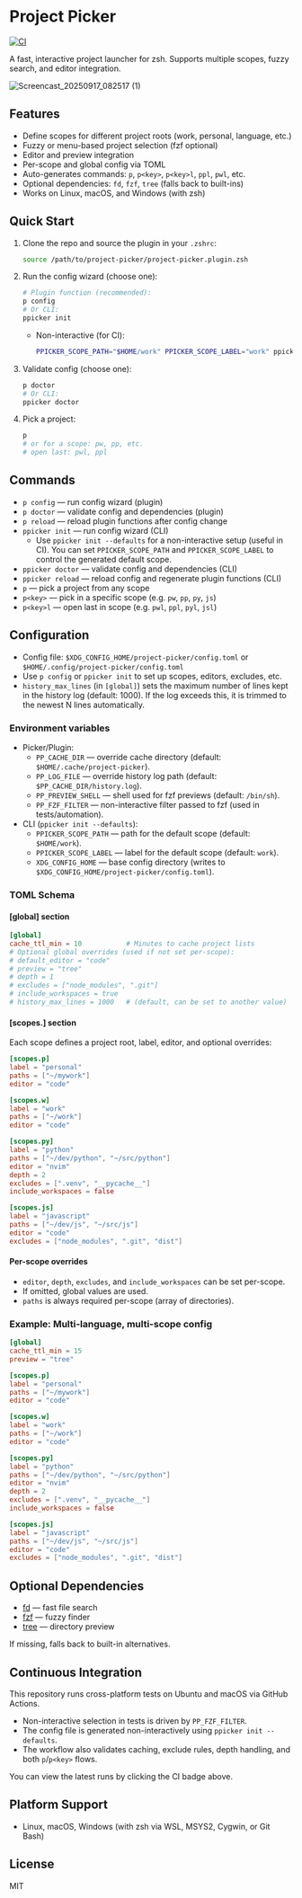 # Project Picker

[![CI](https://github.com/presdec/project-picker/actions/workflows/ci.yml/badge.svg)](https://github.com/presdec/project-picker/actions/workflows/ci.yml)

A fast, interactive project launcher for zsh. Supports multiple scopes, fuzzy search, and editor integration.

![Screencast_20250917_082517 (1)](https://github.com/user-attachments/assets/cbf8c885-a6b5-483a-b70b-b9a5ef27f849)

## Features

- Define scopes for different project roots (work, personal, language, etc.)
- Fuzzy or menu-based project selection (fzf optional)
- Editor and preview integration
- Per-scope and global config via TOML
- Auto-generates commands: `p`, `p<key>`, `p<key>l`, `ppl`, `pwl`, etc.
- Optional dependencies: `fd`, `fzf`, `tree` (falls back to built-ins)
- Works on Linux, macOS, and Windows (with zsh)

## Quick Start

1. Clone the repo and source the plugin in your `.zshrc`:
   ```sh
   source /path/to/project-picker/project-picker.plugin.zsh
   ```
2. Run the config wizard (choose one):
   ```sh
   # Plugin function (recommended):
   p config
   # Or CLI:
   ppicker init
   ```
   - Non-interactive (for CI):
     ```sh
     PPICKER_SCOPE_PATH="$HOME/work" PPICKER_SCOPE_LABEL="work" ppicker init --defaults
     ```
3. Validate config (choose one):
   ```sh
   p doctor
   # Or CLI:
   ppicker doctor
   ```
4. Pick a project:
   ```sh
   p
   # or for a scope: pw, pp, etc.
   # open last: pwl, ppl
   ```

## Commands

- `p config` — run config wizard (plugin)
- `p doctor` — validate config and dependencies (plugin)
- `p reload` — reload plugin functions after config change
- `ppicker init` — run config wizard (CLI)
  - Use `ppicker init --defaults` for a non-interactive setup (useful in CI). You can set `PPICKER_SCOPE_PATH` and `PPICKER_SCOPE_LABEL` to control the generated default scope.
- `ppicker doctor` — validate config and dependencies (CLI)
- `ppicker reload` — reload config and regenerate plugin functions (CLI)
- `p` — pick a project from any scope
- `p<key>` — pick in a specific scope (e.g. `pw`, `pp`, `py`, `js`)
- `p<key>l` — open last in scope (e.g. `pwl`, `ppl`, `pyl`, `jsl`)

## Configuration

- Config file: `$XDG_CONFIG_HOME/project-picker/config.toml` or `$HOME/.config/project-picker/config.toml`
- Use `p config` or `ppicker init` to set up scopes, editors, excludes, etc.
- `history_max_lines` (in `[global]`) sets the maximum number of lines kept in the history log (default: 1000). If the log exceeds this, it is trimmed to the newest N lines automatically.

### Environment variables

- Picker/Plugin:
  - `PP_CACHE_DIR` — override cache directory (default: `$HOME/.cache/project-picker`).
  - `PP_LOG_FILE` — override history log path (default: `$PP_CACHE_DIR/history.log`).
  - `PP_PREVIEW_SHELL` — shell used for fzf previews (default: `/bin/sh`).
  - `PP_FZF_FILTER` — non-interactive filter passed to fzf (used in tests/automation).
- CLI (`ppicker init --defaults`):
  - `PPICKER_SCOPE_PATH` — path for the default scope (default: `$HOME/work`).
  - `PPICKER_SCOPE_LABEL` — label for the default scope (default: `work`).
  - `XDG_CONFIG_HOME` — base config directory (writes to `$XDG_CONFIG_HOME/project-picker/config.toml`).

### TOML Schema

#### [global] section

```toml
[global]
cache_ttl_min = 10           # Minutes to cache project lists
# Optional global overrides (used if not set per-scope):
# default_editor = "code"
# preview = "tree"
# depth = 1
# excludes = ["node_modules", ".git"]
# include_workspaces = true
# history_max_lines = 1000   # (default, can be set to another value)
```

#### [scopes.<key>] section

Each scope defines a project root, label, editor, and optional overrides:

```toml
[scopes.p]
label = "personal"
paths = ["~/mywork"]
editor = "code"

[scopes.w]
label = "work"
paths = ["~/work"]
editor = "code"

[scopes.py]
label = "python"
paths = ["~/dev/python", "~/src/python"]
editor = "nvim"
depth = 2
excludes = [".venv", "__pycache__"]
include_workspaces = false

[scopes.js]
label = "javascript"
paths = ["~/dev/js", "~/src/js"]
editor = "code"
excludes = ["node_modules", ".git", "dist"]
```

#### Per-scope overrides

- `editor`, `depth`, `excludes`, and `include_workspaces` can be set per-scope.
- If omitted, global values are used.
- `paths` is always required per-scope (array of directories).

### Example: Multi-language, multi-scope config

```toml
[global]
cache_ttl_min = 15
preview = "tree"

[scopes.p]
label = "personal"
paths = ["~/mywork"]
editor = "code"

[scopes.w]
label = "work"
paths = ["~/work"]
editor = "code"

[scopes.py]
label = "python"
paths = ["~/dev/python", "~/src/python"]
editor = "nvim"
depth = 2
excludes = [".venv", "__pycache__"]
include_workspaces = false

[scopes.js]
label = "javascript"
paths = ["~/dev/js", "~/src/js"]
editor = "code"
excludes = ["node_modules", ".git", "dist"]
```

## Optional Dependencies

- [fd](https://github.com/sharkdp/fd) — fast file search
- [fzf](https://github.com/junegunn/fzf) — fuzzy finder
- [tree](http://mama.indstate.edu/users/ice/tree/) — directory preview

If missing, falls back to built-in alternatives.

## Continuous Integration

This repository runs cross-platform tests on Ubuntu and macOS via GitHub Actions.

- Non-interactive selection in tests is driven by `PP_FZF_FILTER`.
- The config file is generated non-interactively using `ppicker init --defaults`.
- The workflow also validates caching, exclude rules, depth handling, and both `p`/`p<key>` flows.

You can view the latest runs by clicking the CI badge above.

## Platform Support

- Linux, macOS, Windows (with zsh via WSL, MSYS2, Cygwin, or Git Bash)

## License

MIT

